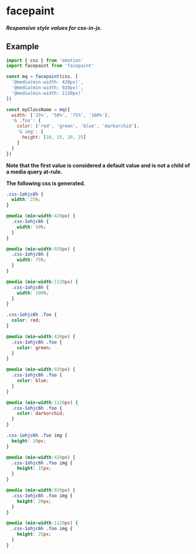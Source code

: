 # facepaint

##### Responsive style values for css-in-js.

## Example

```javascript
import { css } from 'emotion'
import facepaint from 'facepaint'

const mq = facepaint(css, [
  '@media(min-width: 420px)',
  '@media(min-width: 920px)',
  '@media(min-width: 1120px)'
])

const myClassName = mq({
  width: ['25%', '50%', '75%', '100%'],
  '& .foo': {
    color: ['red', 'green', 'blue', 'darkorchid'],
    '& img': {
      height: [10, 15, 20, 25]
    }
  }
})
```

**Note that the first value is considered a default value and is not a child of a media query at-rule.**

**The following css is generated.**

```css
.css-1ohjc6h {
  width: 25%;
}

@media (min-width:420px) {
  .css-1ohjc6h {
    width: 50%;
  }
}

@media (min-width:920px) {
  .css-1ohjc6h {
    width: 75%;
  }
}

@media (min-width:1120px) {
  .css-1ohjc6h {
    width: 100%;
  }
}

.css-1ohjc6h .foo {
  color: red;
}

@media (min-width:420px) {
  .css-1ohjc6h .foo {
    color: green;
  }
}

@media (min-width:920px) {
  .css-1ohjc6h .foo {
    color: blue;
  }
}

@media (min-width:1120px) {
  .css-1ohjc6h .foo {
    color: darkorchid;
  }
}

.css-1ohjc6h .foo img {
  height: 10px;
}

@media (min-width:420px) {
  .css-1ohjc6h .foo img {
    height: 15px;
  }
}

@media (min-width:920px) {
  .css-1ohjc6h .foo img {
    height: 20px;
  }
}

@media (min-width:1120px) {
  .css-1ohjc6h .foo img {
    height: 25px;
  }
}
```
